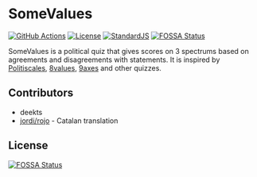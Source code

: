 # SomeValues
[![GitHub Actions](https://github.com/deekts/somevalues/workflows/Build%20pages/badge.svg)](https://github.com/deekts/political-hexedekeract/actions)
[![License](https://img.shields.io/github/license/deekts/somevalues)](LICENSE)
[![StandardJS](https://img.shields.io/badge/code_style-standard-brightgreen)](https://standardjs.com/)
[![FOSSA Status](https://app.fossa.com/api/projects/git%2Bgithub.com%2Fdeekts%2Fsomevalues.svg?type=shield)](https://app.fossa.com/projects/git%2Bgithub.com%2Fdeekts%2Fsomevalues?ref=badge_shield)

SomeValues is a political quiz that gives scores on 3 spectrums based on agreements and disagreements with statements.
It is inspired by [Politiscales](https://www.politiscales.net/), [8values](https://8values.github.io/), [9axes](https://9axes.github.io/) and other quizzes.

## Contributors
* deekts
* [jordi/rojo](https://www.deviantart.com/j0rdi06) - Catalan translation


## License
[![FOSSA Status](https://app.fossa.com/api/projects/git%2Bgithub.com%2Fdeekts%2Fsomevalues.svg?type=large)](https://app.fossa.com/projects/git%2Bgithub.com%2Fdeekts%2Fsomevalues?ref=badge_large)